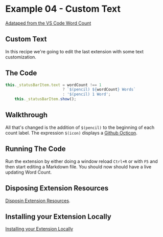 # Example 04 - Custom Text

[Adataped from the VS Code Word Count](https://code.visualstudio.com/docs/extensions/example-word-count)

## Custom Text

In this recipe we're going to edit the last extension with some text
customization.

## The Code

```typescript
this._statusBarItem.text = wordCount !== 1
                         ? `$(pencil) ${wordCount} Words`
                         : '$(pencil) 1 Word';
    this._statusBarItem.show();
```

## Walkthrough

All that's changed is the addition of `$(pencil)` to the beginning of each count
label. The expression `$(icon)` displays a
[Github Octicon](https://octicons.github.com/).


## Running The Code

Run the extension by either doing a window reload `Ctrl+R` or with `F5` and
then start editing a Markdown file. You should now should have a live updating
Word Count.

## Disposing Extension Resources

[Disposin Extension Resources](https://code.visualstudio.com/docs/extensions/example-word-count#_disposing-extension-resources).

## Installing your Extension Locally

[Installing your Extension Locally](https://code.visualstudio.com/docs/extensions/example-word-count#_installing-your-extension-locally)
